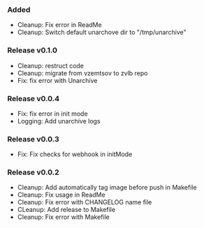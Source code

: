 ### Added
- Cleanup: Fix error in ReadMe
- Cleanup: Switch default unarchove dir to "/tmp/unarchive"

### Release v0.1.0
- Cleanup: restruct code
- Cleanup: migrate from vzemtsov to zvlb repo
- Fix: fix error with Unarchive

### Release v0.0.4
- Fix: fix error in init mode
- Logging: Add unarchive logs

### Release v0.0.3
- Fix: Fix checks for webhook in initMode

### Release v0.0.2
- Cleanup: Add automatically tag image before push in Makefile
- Cleanup: Fix usage in ReadMe
- Cleanup: Fix error with CHANGELOG name file
- CLeanup: Add release to Makefile
- Cleanup: Fix error with Makefile